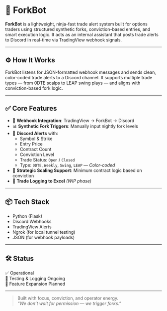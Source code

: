# 🥷 ForkBot

**ForkBot** is a lightweight, ninja-fast trade alert system built for options traders using structured synthetic forks, conviction-based entries, and smart execution logic. It acts as an internal assistant that posts trade alerts to Discord in real-time via TradingView webhook signals.

---

## ⚙️ How It Works

ForkBot listens for JSON-formatted webhook messages and sends clean, color-coded trade alerts to a Discord channel. It supports multiple trade types — from 0DTE scalps to LEAP swing plays — and aligns with conviction-based fork logic.


---

## ✅ Core Features

- 🔗 **Webhook Integration**: TradingView → ForkBot → Discord  
- 📊 **Synthetic Fork Triggers**: Manually input nightly fork levels  
- 🔔 **Discord Alerts** with:
  - Symbol & Strike
  - Entry Price
  - Contract Count
  - Conviction Level
  - Trade Status: `Open` / `Closed`
  - Type: `0DTE`, `Weekly`, `Swing`, `LEAP` — *Color-coded*
- 🧠 **Strategic Scaling Support**: Minimum contract logic based on conviction
- 📁 **Trade Logging to Excel** *(WIP phase)*

---

## 📦 Tech Stack

- Python (Flask)
- Discord Webhooks
- TradingView Alerts
- Ngrok (for local tunnel testing)
- JSON (for webhook payloads)

---

## 🛠️ Status

✅ Operational  
🧪 Testing & Logging Ongoing  
🚀 Feature Expansion Planned

---

> Built with focus, conviction, and operator energy.  
> *“We don’t wait for permission — we trigger forks.”*

